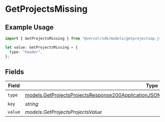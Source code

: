# GetProjectsMissing

## Example Usage

```typescript
import { GetProjectsMissing } from "@vercel/sdk/models/getprojectsop.js";

let value: GetProjectsMissing = {
  type: "header",
};
```

## Fields

| Field                                                                                                                                                                                                          | Type                                                                                                                                                                                                           | Required                                                                                                                                                                                                       | Description                                                                                                                                                                                                    |
| -------------------------------------------------------------------------------------------------------------------------------------------------------------------------------------------------------------- | -------------------------------------------------------------------------------------------------------------------------------------------------------------------------------------------------------------- | -------------------------------------------------------------------------------------------------------------------------------------------------------------------------------------------------------------- | -------------------------------------------------------------------------------------------------------------------------------------------------------------------------------------------------------------- |
| `type`                                                                                                                                                                                                         | [models.GetProjectsProjectsResponse200ApplicationJSONResponseBodyProjectsSecurityFirewallRoutesType](../models/getprojectsprojectsresponse200applicationjsonresponsebodyprojectssecurityfirewallroutestype.md) | :heavy_check_mark:                                                                                                                                                                                             | N/A                                                                                                                                                                                                            |
| `key`                                                                                                                                                                                                          | *string*                                                                                                                                                                                                       | :heavy_minus_sign:                                                                                                                                                                                             | N/A                                                                                                                                                                                                            |
| `value`                                                                                                                                                                                                        | *models.GetProjectsProjectsValue*                                                                                                                                                                              | :heavy_minus_sign:                                                                                                                                                                                             | N/A                                                                                                                                                                                                            |